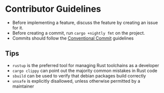 # Contributor Guidelines

- Before implementing a feature, discuss the feature by creating an issue for it.
- Before creating a commit, run `cargo +nightly fmt` on the project.
- Commits should follow the [Conventional Commit] guidelines

## Tips

- `rustup` is the preferred tool for managing Rust toolchains as a developer
- `cargo clippy` can point out the majority common mistakes in Rust code
- `sbuild` can be used to verify that debian packages build correctly
- `unsafe` is explicitly disallowed, unless otherwise permitted by a maintainer

[conventional commit]: https://www.conventionalcommits.org/en/v1.0.0-beta.4/
